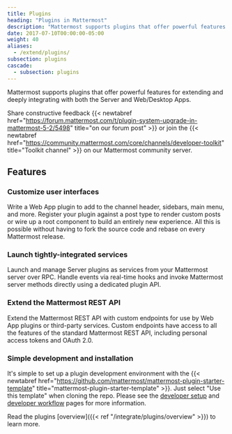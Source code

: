```yaml
---
title: Plugins
heading: "Plugins in Mattermost"
description: "Mattermost supports plugins that offer powerful features for extending and deeply integrating with both the Server and Web/Desktop Apps."
date: 2017-07-10T00:00:00-05:00
weight: 40
aliases:
  - /extend/plugins/
subsection: plugins
cascade:
  - subsection: plugins
---
```


Mattermost supports plugins that offer powerful features for extending and deeply integrating with both the Server and Web/Desktop Apps.

Share constructive feedback {{< newtabref href="https://forum.mattermost.com/t/plugin-system-upgrade-in-mattermost-5-2/5498" title="on our forum post" >}} or join the {{< newtabref href="https://community.mattermost.com/core/channels/developer-toolkit" title="Toolkit channel" >}} on our Mattermost community server.

## Features

### Customize user interfaces

Write a Web App plugin to add to the channel header, sidebars, main menu, and more. Register your plugin against a post type to render custom posts or wire up a root component to build an entirely new experience. All this is possible without having to fork the source code and rebase on every Mattermost release.

### Launch tightly-integrated services

Launch and manage Server plugins as services from your Mattermost server over RPC. Handle events via real-time hooks and invoke Mattermost server methods directly using a dedicated plugin API.

### Extend the Mattermost REST API

Extend the Mattermost REST API with custom endpoints for use by Web App plugins or third-party services. Custom endpoints have access to all the features of the standard Mattermost REST API, including personal access tokens and OAuth 2.0.

### Simple development and installation

It's simple to set up a plugin development environment with the {{< newtabref href="https://github.com/mattermost/mattermost-plugin-starter-template" title="mattermost-plugin-starter-template" >}}. Just select "Use this template" when cloning the repo. Please see the [developer setup](https://developers.mattermost.com/integrate/plugins/developer-setup) and [developer workflow](https://developers.mattermost.com/integrate/plugins/developer-workflow) pages for more information.

Read the plugins [overview]({{< ref "/integrate/plugins/overview" >}}) to learn more.
